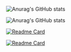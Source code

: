 ![Anurag's GitHub stats](https://github-readme-stats.vercel.app/api?username=hyeonjeong9911&theme=shadow_blue&show_icons=true)

![Anurag's GitHub stats](https://github-readme-stats.vercel.app/api?username=hyeonjeong9911&theme=swift&show_icons=true)

[![Readme Card](https://github-readme-stats.vercel.app/api/pin/?username=hyeonjeong9911&repo=github-readme-stats)](https://github.com/hyeonjeong9911/github-readme-stats)

[![Readme Card](https://github-readme-stats.vercel.app/api/pin/?username=hyeonjeong9911&repo=github-readme-stats)](https://github.com/hyeonjeong9911/github-readme-stats)

